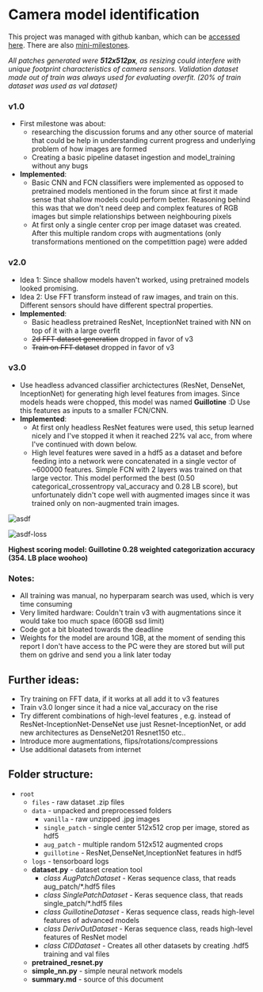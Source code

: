 # Camera model identification

This project was managed with github kanban, which can be [accessed here](https://github.com/dulex123/camera-id/projects/1). There are also [mini-milestones](https://github.com/dulex123/camera-id/milestones). 

*All patches generated were **512x512px**, as resizing could interfere with unique footprint characteristics of camera sensors. Validation dataset made out of train was always used for evaluating overfit. (20% of train dataset was used as val dataset)*

### v1.0

- First milestone was about: 
  - researching the discussion forums and any other source of material that could be help in understanding current progress and underlying problem of how images are formed
  - Creating a basic pipeline dataset ingestion and model_training without any bugs
- **Implemented**:
  - Basic CNN and FCN classifiers were implemented as opposed to pretrained models mentioned in the forum since at first it made sense that shallow models could perform better. Reasoning behind this was that we don't need deep and complex features of RGB images but simple relationships between neighbouring pixels
  - At first only a single center crop per image dataset was created. After this multiple random crops with augmentations (only transformations mentioned on the competittion page) were added

### v2.0

- Idea 1: Since shallow models haven't worked, using pretrained models looked promising.
- Idea 2: Use FFT transform instead of raw images, and train on this. Different sensors should have different spectral properties.
- **Implemented**:
  - Basic headless pretrained ResNet, InceptionNet trained with NN on top of it with a large overfit
  - ~~2d FFT dataset generation~~ dropped in favor of v3
  - ~~Train on FFT dataset~~ dropped in favor of v3

### v3.0

- Use headless advanced classifier archictectures (ResNet, DenseNet, InceptionNet) for generating high level features from images. Since models heads were chopped, this model was named **Guillotine** :D Use this features as inputs to a smaller FCN/CNN. 
- **Implemented**:
  - At first only headless ResNet features were used, this setup learned nicely and I've stopped it when it reached 22% val acc, from where I've continued with down below.
  - High level features were saved in a hdf5 as a dataset and before feeding into a network were concatenated in a single vector of ~600000 features. Simple FCN with 2 layers was trained on that large vector. This model performed the best (0.50 categorical_crossentropy val_accuracy and 0.28 LB score), but unfortunately didn't cope well with augmented images since it was trained only on non-augmented train images.

![asdf](/home/djosipovic/camera-id/imgs/asdf.png)

![asdf-loss](/home/djosipovic/camera-id/imgs/asdf-loss.png)

**Highest scoring model: Guillotine 0.28 weighted categorization accuracy (354. LB place woohoo)**



### Notes:

- All training was manual, no hyperparam search was used, which is very time consuming
- Very limited hardware: Couldn't train v3 with augmentations since it would take too much space (60GB ssd limit)
- Code got a bit bloated towards the deadline
- Weights for the model are around 1GB, at the moment of sending this report I don't have access to the PC were they are stored but will put them on gdrive and send you a link later today



## Further ideas:

- Try training on FFT data, if it works at all add it to v3 features
- Train v3.0 longer since it had a nice val_accuracy on the rise
- Try different combinations of high-level features , e.g. instead of ResNet-InceptionNet-DenseNet use just Resnet-InceptionNet, or add new architectures as DenseNet201 Resnet150 etc..
- Introduce more augmentations, flips/rotations/compressions
- Use additional datasets from internet





## Folder structure:

- `root`
  - `files` - raw dataset .zip files
  - `data` - unpacked and preprocessed folders
    - `vanilla` - raw unzipped .jpg images
    - `single_patch` - single center 512x512 crop per image, stored as hdf5
    - `aug_patch` - multiple random 512x512 augmented crops
    - `guillotine` - ResNet,DenseNet,InceptionNet features in hdf5
  - `logs` - tensorboard logs
  - **dataset.py** - dataset creation tool
    - _class AugPatchDataset_ - Keras sequence class, that reads aug_patch/*.hdf5 files
    - _class SinglePatchDataset_ - Keras sequence class, that reads single_patch/*.hdf5 files
    - _class GuillotineDataset_ - Keras sequence class, reads high-level features of advanced models
    - _class DerivOutDataset_ - Keras sequence class, reads high-level features of ResNet model
    - _class CIDDataset_ - Creates all other datasets by creating .hdf5 training and val files
  - **pretrained_resnet.py**
  - **simple_nn.py** - simple neural network models
  - **summary.md** - source of this document